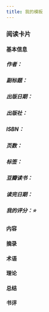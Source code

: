 ```yaml
---
title: 我的模板
---
```


### 阅读卡片
#### 基本信息
##### 作者：
##### 副标题：
##### 出版日期：
##### 出版社：
##### ISBN：
##### 页数：
##### 标签：
##### 豆瓣读书：
##### 读完日期：
##### 我的评分：⭐️
#### 内容
#### 摘录
#### 术语
#### 理论
#### 总结
#### 书评
